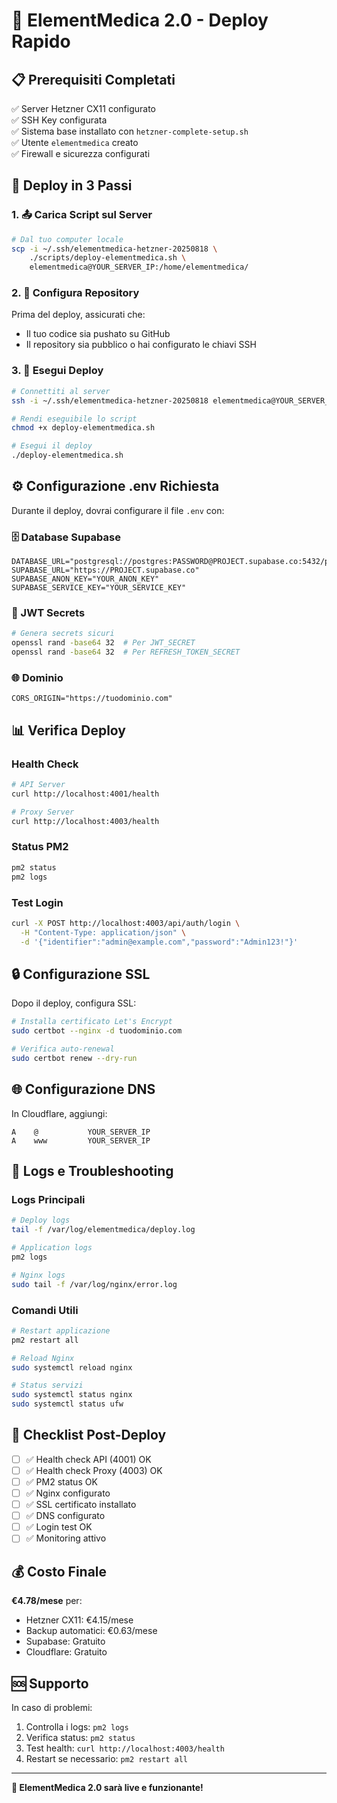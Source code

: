 # 🚀 ElementMedica 2.0 - Deploy Rapido

## 📋 Prerequisiti Completati
✅ Server Hetzner CX11 configurato  
✅ SSH Key configurata  
✅ Sistema base installato con `hetzner-complete-setup.sh`  
✅ Utente `elementmedica` creato  
✅ Firewall e sicurezza configurati  

## 🎯 Deploy in 3 Passi

### 1. 📤 Carica Script sul Server
```bash
# Dal tuo computer locale
scp -i ~/.ssh/elementmedica-hetzner-20250818 \
    ./scripts/deploy-elementmedica.sh \
    elementmedica@YOUR_SERVER_IP:/home/elementmedica/
```

### 2. 🔧 Configura Repository
Prima del deploy, assicurati che:
- Il tuo codice sia pushato su GitHub
- Il repository sia pubblico o hai configurato le chiavi SSH

### 3. 🚀 Esegui Deploy
```bash
# Connettiti al server
ssh -i ~/.ssh/elementmedica-hetzner-20250818 elementmedica@YOUR_SERVER_IP

# Rendi eseguibile lo script
chmod +x deploy-elementmedica.sh

# Esegui il deploy
./deploy-elementmedica.sh
```

## ⚙️ Configurazione .env Richiesta

Durante il deploy, dovrai configurare il file `.env` con:

### 🗄️ Database Supabase
```env
DATABASE_URL="postgresql://postgres:PASSWORD@PROJECT.supabase.co:5432/postgres"
SUPABASE_URL="https://PROJECT.supabase.co"
SUPABASE_ANON_KEY="YOUR_ANON_KEY"
SUPABASE_SERVICE_KEY="YOUR_SERVICE_KEY"
```

### 🔐 JWT Secrets
```bash
# Genera secrets sicuri
openssl rand -base64 32  # Per JWT_SECRET
openssl rand -base64 32  # Per REFRESH_TOKEN_SECRET
```

### 🌐 Dominio
```env
CORS_ORIGIN="https://tuodominio.com"
```

## 📊 Verifica Deploy

### Health Check
```bash
# API Server
curl http://localhost:4001/health

# Proxy Server  
curl http://localhost:4003/health
```

### Status PM2
```bash
pm2 status
pm2 logs
```

### Test Login
```bash
curl -X POST http://localhost:4003/api/auth/login \
  -H "Content-Type: application/json" \
  -d '{"identifier":"admin@example.com","password":"Admin123!"}'
```

## 🔒 Configurazione SSL

Dopo il deploy, configura SSL:

```bash
# Installa certificato Let's Encrypt
sudo certbot --nginx -d tuodominio.com

# Verifica auto-renewal
sudo certbot renew --dry-run
```

## 🌐 Configurazione DNS

In Cloudflare, aggiungi:
```
A    @           YOUR_SERVER_IP
A    www         YOUR_SERVER_IP
```

## 📝 Logs e Troubleshooting

### Logs Principali
```bash
# Deploy logs
tail -f /var/log/elementmedica/deploy.log

# Application logs
pm2 logs

# Nginx logs
sudo tail -f /var/log/nginx/error.log
```

### Comandi Utili
```bash
# Restart applicazione
pm2 restart all

# Reload Nginx
sudo systemctl reload nginx

# Status servizi
sudo systemctl status nginx
sudo systemctl status ufw
```

## 🎯 Checklist Post-Deploy

- [ ] ✅ Health check API (4001) OK
- [ ] ✅ Health check Proxy (4003) OK  
- [ ] ✅ PM2 status OK
- [ ] ✅ Nginx configurato
- [ ] ✅ SSL certificato installato
- [ ] ✅ DNS configurato
- [ ] ✅ Login test OK
- [ ] ✅ Monitoring attivo

## 💰 Costo Finale

**€4.78/mese** per:
- Hetzner CX11: €4.15/mese
- Backup automatici: €0.63/mese
- Supabase: Gratuito
- Cloudflare: Gratuito

## 🆘 Supporto

In caso di problemi:
1. Controlla i logs: `pm2 logs`
2. Verifica status: `pm2 status`
3. Test health: `curl http://localhost:4003/health`
4. Restart se necessario: `pm2 restart all`

---

**🎉 ElementMedica 2.0 sarà live e funzionante!**